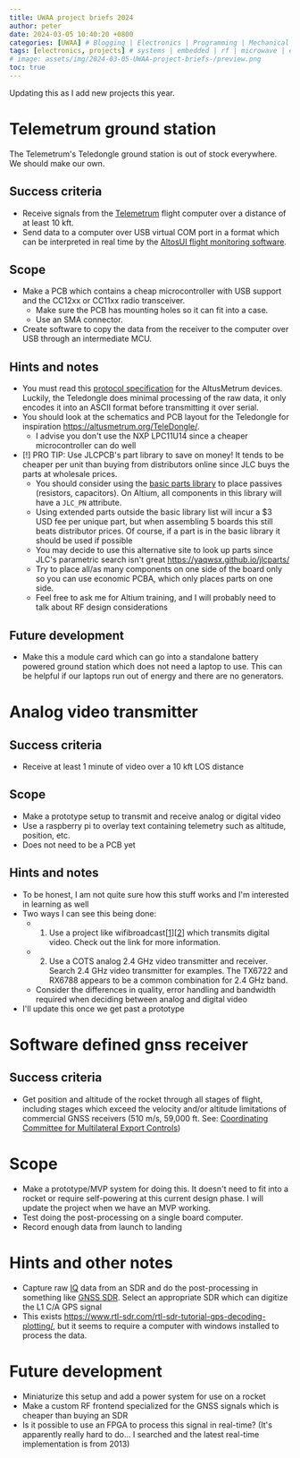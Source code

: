 ```yaml
---
title: UWAA project briefs 2024
author: peter
date: 2024-03-05 10:40:20 +0800
categories: [UWAA] # Blogging | Electronics | Programming | Mechanical
tags: [electronics, projects] # systems | embedded | rf | microwave | electronics | solidworks | automation
# image: assets/img/2024-03-05-UWAA-project-briefs-/preview.png
toc: true
---
```


Updating this as I add new projects this year.

# Telemetrum ground station

The Telemetrum's Teledongle ground station is out of stock everywhere. We should make our own.

## Success criteria

- Receive signals from the [Telemetrum](https://altusmetrum.org/TeleMetrum/) flight computer over a distance of at least 10 kft.
- Send data to a computer over USB virtual COM port in a format which can be interpreted in real time by the [AltosUI flight monitoring software](https://altusmetrum.org/AltOS/).

## Scope

- Make a PCB which contains a cheap microcontroller with USB support and the CC12xx or CC11xx radio transceiver.
  - Make sure the PCB has mounting holes so it can fit into a case.
  - Use an SMA connector.
- Create software to copy the data from the receiver to the computer over USB through an intermediate MCU.

## Hints and notes

- You must read this [protocol specification](https://altusmetrum.org/AltOS/doc/telemetry.html) for the AltusMetrum devices. Luckily, the Teledongle does minimal processing of the raw data, it only encodes it into an ASCII format before transmitting it over serial.
- You should look at the schematics and PCB layout for the Teledongle for inspiration https://altusmetrum.org/TeleDongle/.
  - I advise you don't use the NXP LPC11U14 since a cheaper microcontroller can do well
- [!] PRO TIP: Use JLCPCB's part library to save on money! It tends to be cheaper per unit than buying from distributors online since JLC buys the parts at wholesale prices.
  - You should consider using the [basic parts library](https://jlcpcb.com/parts/basic_parts) to place passives (resistors, capacitors). On Altium, all components in this library will have a `JLC_PN` attribute.
  - Using extended parts outside the basic library list will incur a $3 USD fee per unique part, but when assembling 5 boards this still beats distributor prices. Of course, if a part is in the basic library it should be used if possible
  - You may decide to use this alternative site to look up parts since JLC's parametric search isn't great https://yaqwsx.github.io/jlcparts/
  - Try to place all/as many components on one side of the board only so you can use economic PCBA, which only places parts on one side.
  - Feel free to ask me for Altium training, and I will probably need to talk about RF design considerations

## Future development

- Make this a module card which can go into a standalone battery powered ground station which does not need a laptop to use. This can be helpful if our laptops run out of energy and there are no generators.

# Analog video transmitter

## Success criteria

- Receive at least 1 minute of video over a 10 kft LOS distance

## Scope

- Make a prototype setup to transmit and receive analog or digital video
- Use a raspberry pi to overlay text containing telemetry such as altitude, position, etc.
- Does not need to be a PCB yet

## Hints and notes

- To be honest, I am not quite sure how this stuff works and I'm interested in learning as well
- Two ways I can see this being done:
  - 1. Use a project like wifibroadcast[[1](https://befinitiv.wordpress.com/wifibroadcast-analog-like-transmission-of-live-video-data/)][[2](https://hackaday.com/2015/06/13/wifibroadcast-makes-wifi-fpv-video-more-like-analog/)] which transmits digital video. Check out the link for more information.
  - 2. Use a COTS analog 2.4 GHz video transmitter and receiver. Search 2.4 GHz video transmitter for examples. The TX6722 and RX6788 appears to be a common combination for 2.4 GHz band.
  - Consider the differences in quality, error handling and bandwidth required when deciding between analog and digital video
- I'll update this once we get past a prototype

# Software defined gnss receiver

## Success criteria

- Get position and altitude of the rocket through all stages of flight, including stages which exceed the velocity and/or altitude limitations of commercial GNSS receivers (510 m/s, 59,000 ft. See: [Coordinating Committee for Multilateral Export Controls](https://en.wikipedia.org/wiki/Coordinating_Committee_for_Multilateral_Export_Controls?&useskin=vector))

# Scope

- Make a prototype/MVP system for doing this. It doesn't need to fit into a rocket or require self-powering at this current design phase. I will update the project when we have an MVP working.
- Test doing the post-processing on a single board computer.
- Record enough data from launch to landing

# Hints and other notes

- Capture raw [IQ](https://en.wikipedia.org/wiki/In-phase_and_quadrature_components?&useskin=vector) data from an SDR and do the post-processing in something like [GNSS SDR](https://github.com/gnss-sdr/gnss-sdr). Select an appropriate SDR which can digitize the L1 C/A GPS signal
- This exists https://www.rtl-sdr.com/rtl-sdr-tutorial-gps-decoding-plotting/, but it seems to require a computer with windows installed to process the data.

# Future development

- Miniaturize this setup and add a power system for use on a rocket
- Make a custom RF frontend specialized for the GNSS signals which is cheaper than buying an SDR
- Is it possible to use an FPGA to process this signal in real-time? (It's apparently really hard to do... I searched and the latest real-time implementation is from 2013)

